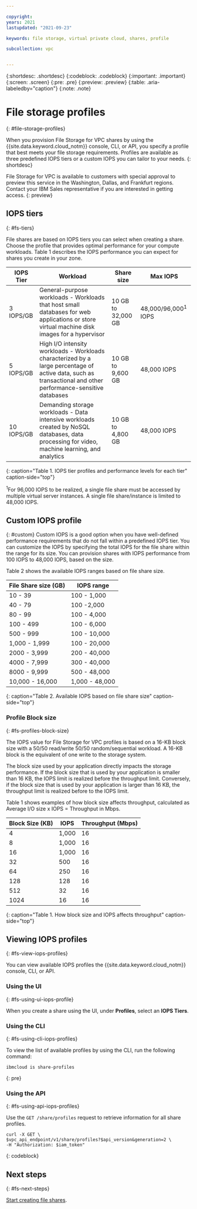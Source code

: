 ```yaml
---

copyright:
years: 2021
lastupdated: "2021-09-23"

keywords: file storage, virtual private cloud, shares, profile

subcollection: vpc


---
```


{:shortdesc: .shortdesc}
{:codeblock: .codeblock}
{:important: .important}
{:screen: .screen}
{:pre: .pre}
{:preview: .preview}
{:table: .aria-labeledby="caption"}
{:note: .note}

# File storage profiles
{: #file-storage-profiles}

When you provision File Storage for VPC shares by using the {{site.data.keyword.cloud_notm}} console, CLI, or API, you specify a profile that best meets your file storage requirements. Profiles are available as three predefined IOPS tiers or a custom IOPS you can tailor to your needs.
{: shortdesc}

File Storage for VPC is available to customers with special approval to preview this service in the Washington, Dallas, and Frankfurt regions. Contact your IBM Sales representative if you are interested in getting access.
{: preview}

## IOPS tiers
{: #fs-tiers}

File shares are based on IOPS tiers you can select when creating a share. Choose the profile that provides optimal performance for your compute workloads. Table 1 describes the IOPS performance you can expect for shares you create in your zone.

| IOPS Tier | Workload | Share size | Max IOPS |
|-----------|----------|-------------|--------------|
| 3 IOPS/GB | General-purpose workloads - Workloads that host small databases for web applications or store virtual machine disk images for a hypervisor | 10 GB to 32,000 GB | 48,000/96,000<sup>1</sup> IOPS |
| 5 IOPS/GB | High I/O intensity workloads - Workloads characterized by a large percentage of active data, such as transactional and other performance-sensitive databases| 10 GB to 9,600 GB | 48,000 IOPS|
| 10 IOPS/GB | Demanding storage workloads - Data intensive workloads created by NoSQL databases, data processing for video, machine learning, and analytics | 10 GB to 4,800 GB | 48,000 IOPS |
{: caption="Table 1. IOPS tier profiles and performance levels for each tier" caption-side="top"}

<sup>1</sup>For 96,000 IOPS to be realized, a single file share must be accessed by multiple virtual server instances. A single file share/instance is limited to 48,000 IOPS.

## Custom IOPS profile
{: #custom}
Custom IOPS is a good option when you have well-defined performance requirements that do not fall within a predefined IOPS tier. You can customize the IOPS by specifying the total IOPS for the file share within the range for its size. You can provision shares with IOPS performance from 100 IOPS to 48,000 IOPS, based on the size.

Table 2 shows the available IOPS ranges based on file share size.

| File Share size (GB) | IOPS range |
|-------------|--------------|
| 10 - 39   | 100 - 1,000 |
| 40 - 79 | 100 -2,000 |
| 80 - 99 | 100 - 4,000 |
| 100 - 499 | 100 - 6,000 |
| 500 - 999 | 100 - 10,000 |
| 1,000 - 1,999 | 100 - 20,000 |
| 2000 - 3,999 | 200 - 40,000 |
| 4000 - 7,999 | 300 - 40,000 |
| 8000 - 9,999 | 500 - 48,000 |
| 10,000 - 16,000 | 1,000 - 48,000 |
{: caption="Table 2. Available IOPS based on file share size" caption-side="top"}

### Profile Block size
{: #fs-profiles-block-size}

The IOPS value for File Storage for VPC profiles is based on a 16-KB block size with a 50/50 read/write 50/50 random/sequential workload. A 16-KB block is the equivalent of one write to the storage system.

The block size used by your application directly impacts the storage performance. If the block size that is used by your application is smaller than 16 KB, the IOPS limit is realized before the throughput limit. Conversely, if the block size that is used by your application is larger than 16 KB, the throughput limit is realized before to the IOPS limit.

Table 1 shows examples of how block size affects throughput, calculated as Average I/O size x IOPS = Throughput in Mbps.

| Block Size (KB) | IOPS | Throughput (Mbps) |
|-----|-----|-----|
| 4 | 1,000 | 16 |
| 8 | 1,000 | 16 |
| 16 | 1,000 | 16 |
| 32 | 500 | 16 |
| 64 | 250 | 16 |
| 128 | 128 | 16 |
| 512 | 32 | 16 |
| 1024 | 16 | 16 |
{: caption="Table 1. How block size and IOPS affects throughput" caption-side="top"}

## Viewing IOPS profiles
{: #fs-view-iops-profiles}

You can view available IOPS profiles the {{site.data.keyword.cloud_notm}} console, CLI, or API.

### Using the UI
{: #fs-using-ui-iops-profile}

When you create a share using the UI, under **Profiles**, select an **IOPS Tiers**.

### Using the CLI
{: #fs-using-cli-iops-profiles}

To view the list of available profiles by using the CLI, run the following command:

```
ibmcloud is share-profiles
```
{: pre}

### Using the API
{: #fs-using-api-iops-profiles}

Use the `GET /share/profiles` request to retrieve information for all share profiles.

```
curl -X GET \
$vpc_api_endpoint/v1/share/profiles?$api_version&generation=2 \
-H "Authorization: $iam_token"
```
{: codeblock}

## Next steps
{: #fs-next-steps}

[Start creating file shares](/docs/vpc?topic=vpc-file-storage-create).
